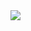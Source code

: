 
<img  src="https://github-readme-stats.vercel.app/api?username=julendiaz&show_icons=true&theme=tokyonight&icon_color=6392DF">


